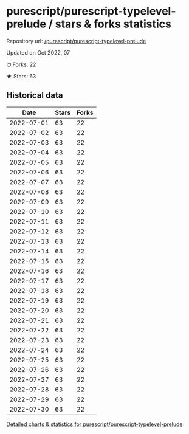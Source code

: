 # purescript/purescript-typelevel-prelude / stars & forks statistics

Repository url: [/purescript/purescript-typelevel-prelude](https://github.com/purescript/purescript-typelevel-prelude)

Updated on Oct 2022, 07

☋ Forks: 22

★ Stars: 63

## Historical data
| Date | Stars | Forks |
|------|-------|-------|
| 2022-07-01 | 63 | 22 | 
| 2022-07-02 | 63 | 22 | 
| 2022-07-03 | 63 | 22 | 
| 2022-07-04 | 63 | 22 | 
| 2022-07-05 | 63 | 22 | 
| 2022-07-06 | 63 | 22 | 
| 2022-07-07 | 63 | 22 | 
| 2022-07-08 | 63 | 22 | 
| 2022-07-09 | 63 | 22 | 
| 2022-07-10 | 63 | 22 | 
| 2022-07-11 | 63 | 22 | 
| 2022-07-12 | 63 | 22 | 
| 2022-07-13 | 63 | 22 | 
| 2022-07-14 | 63 | 22 | 
| 2022-07-15 | 63 | 22 | 
| 2022-07-16 | 63 | 22 | 
| 2022-07-17 | 63 | 22 | 
| 2022-07-18 | 63 | 22 | 
| 2022-07-19 | 63 | 22 | 
| 2022-07-20 | 63 | 22 | 
| 2022-07-21 | 63 | 22 | 
| 2022-07-22 | 63 | 22 | 
| 2022-07-23 | 63 | 22 | 
| 2022-07-24 | 63 | 22 | 
| 2022-07-25 | 63 | 22 | 
| 2022-07-26 | 63 | 22 | 
| 2022-07-27 | 63 | 22 | 
| 2022-07-28 | 63 | 22 | 
| 2022-07-29 | 63 | 22 | 
| 2022-07-30 | 63 | 22 | 


[Detailed charts & statistics for purescript/purescript-typelevel-prelude](https://reviewgithub.com/rep/purescript/purescript-typelevel-prelude)

